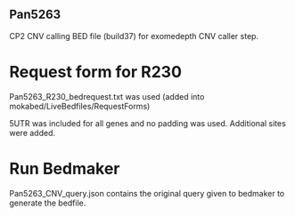 ## Pan5263

CP2 CNV calling BED file (build37) for exomedepth CNV caller step.

# Request form for R230
Pan5263_R230_bedrequest.txt was used  (added into mokabed/LiveBedfiles/RequestForms)

5UTR was included for all genes and no padding was used. Additional sites were added.

# Run Bedmaker
Pan5263_CNV_query.json contains the original query given to bedmaker to generate the bedfile.